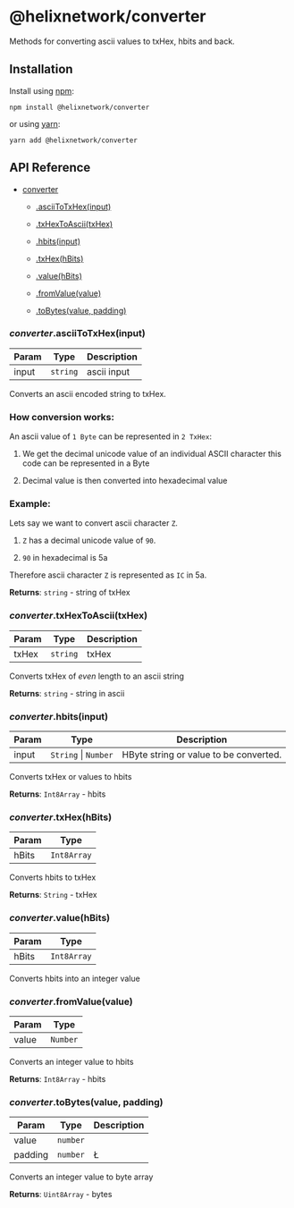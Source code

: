 # @helixnetwork/converter

Methods for converting ascii values to txHex, hbits and back.

## Installation

Install using [npm](https://www.npmjs.org/):
```
npm install @helixnetwork/converter
```

or using [yarn](https://yarnpkg.com/):

```
yarn add @helixnetwork/converter
```

## API Reference

    
* [converter](#module_converter)

    * [.asciiToTxHex(input)](#module_converter.asciiToTxHex)

    * [.txHexToAscii(txHex)](#module_converter.txHexToAscii)

    * [.hbits(input)](#module_converter.hbits)

    * [.txHex(hBits)](#module_converter.txHex)

    * [.value(hBits)](#module_converter.value)

    * [.fromValue(value)](#module_converter.fromValue)

    * [.toBytes(value, padding)](#module_converter.toBytes)


<a name="module_converter.asciiToTxHex"></a>

### *converter*.asciiToTxHex(input)

| Param | Type | Description |
| --- | --- | --- |
| input | <code>string</code> | ascii input |

Converts an ascii encoded string to txHex.

### How conversion works:

An ascii value of `1 Byte` can be represented in `2 TxHex`:

1. We get the decimal unicode value of an individual ASCII character this code can be represented in a Byte

2. Decimal value is then converted into hexadecimal value

### Example:

Lets say we want to convert ascii character `Z`.

1. `Z` has a decimal unicode value of `90`.

2. `90` in hexadecimal is 5a

Therefore ascii character `Z` is represented as `IC` in 5a.

**Returns**: <code>string</code> - string of txHex  
<a name="module_converter.txHexToAscii"></a>

### *converter*.txHexToAscii(txHex)

| Param | Type | Description |
| --- | --- | --- |
| txHex | <code>string</code> | txHex |

Converts txHex of _even_ length to an ascii string

**Returns**: <code>string</code> - string in ascii  
<a name="module_converter.hbits"></a>

### *converter*.hbits(input)

| Param | Type | Description |
| --- | --- | --- |
| input | <code>String</code> \| <code>Number</code> | HByte string or value to be converted. |

Converts txHex or values to hbits

**Returns**: <code>Int8Array</code> - hbits  
<a name="module_converter.txHex"></a>

### *converter*.txHex(hBits)

| Param | Type |
| --- | --- |
| hBits | <code>Int8Array</code> | 

Converts hbits to txHex

**Returns**: <code>String</code> - txHex  
<a name="module_converter.value"></a>

### *converter*.value(hBits)

| Param | Type |
| --- | --- |
| hBits | <code>Int8Array</code> | 

Converts hbits into an integer value

<a name="module_converter.fromValue"></a>

### *converter*.fromValue(value)

| Param | Type |
| --- | --- |
| value | <code>Number</code> | 

Converts an integer value to hbits

**Returns**: <code>Int8Array</code> - hbits  
<a name="module_converter.toBytes"></a>

### *converter*.toBytes(value, padding)

| Param | Type | Description |
| --- | --- | --- |
| value | <code>number</code> |  |
| padding | <code>number</code> | Ł |

Converts an integer value to byte array

**Returns**: <code>Uint8Array</code> - bytes  
